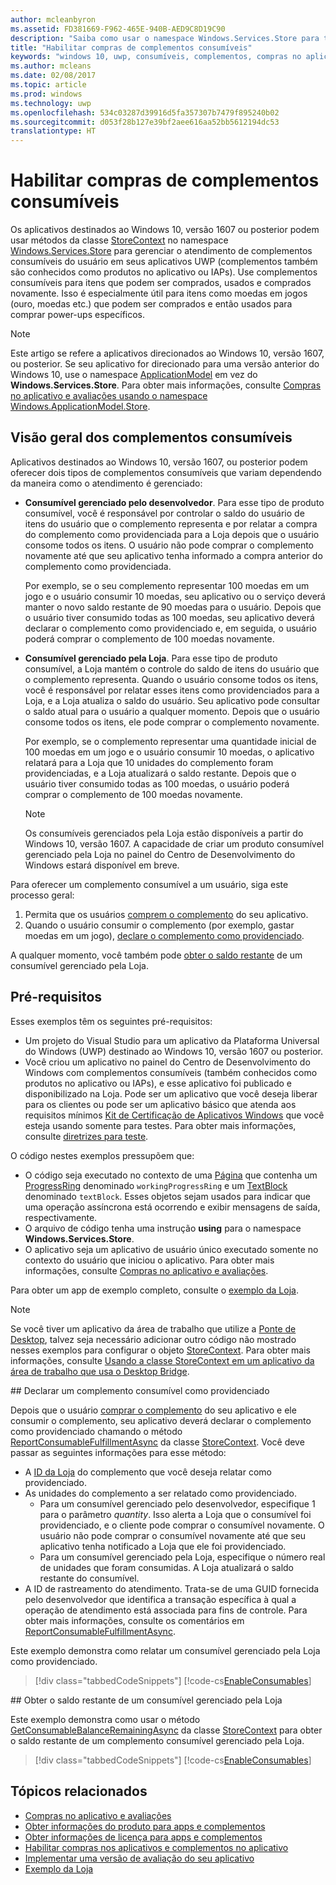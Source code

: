 ```yaml
---
author: mcleanbyron
ms.assetid: FD381669-F962-465E-940B-AED9C8D19C90
description: "Saiba como usar o namespace Windows.Services.Store para trabalhar com complementos consumíveis."
title: "Habilitar compras de complementos consumíveis"
keywords: "windows 10, uwp, consumíveis, complementos, compras no aplicativo, IAPs, Windows.Services.Store"
ms.author: mcleans
ms.date: 02/08/2017
ms.topic: article
ms.prod: windows
ms.technology: uwp
ms.openlocfilehash: 534c03287d39916d5fa357307b7479f895240b02
ms.sourcegitcommit: d053f28b127e39bf2aee616aa52bb5612194dc53
translationtype: HT
---
```

# <a name="enable-consumable-add-on-purchases"></a>Habilitar compras de complementos consumíveis

Os aplicativos destinados ao Windows 10, versão 1607 ou posterior podem usar métodos da classe [StoreContext](https://msdn.microsoft.com/library/windows/apps/windows.services.store.storecontext.aspx) no namespace [Windows.Services.Store](https://msdn.microsoft.com/library/windows/apps/windows.services.store.aspx) para gerenciar o atendimento de complementos consumíveis do usuário em seus aplicativos UWP (complementos também são conhecidos como produtos no aplicativo ou IAPs). Use complementos consumíveis para itens que podem ser comprados, usados e comprados novamente. Isso é especialmente útil para itens como moedas em jogos (ouro, moedas etc.) que podem ser comprados e então usados para comprar power-ups específicos.

> [!NOTE]
> Este artigo se refere a aplicativos direcionados ao Windows 10, versão 1607, ou posterior. Se seu aplicativo for direcionado para uma versão anterior do Windows 10, use o namespace [ApplicationModel](https://msdn.microsoft.com/library/windows/apps/windows.applicationmodel.store.aspx) em vez do **Windows.Services.Store**. Para obter mais informações, consulte [Compras no aplicativo e avaliações usando o namespace Windows.ApplicationModel.Store](in-app-purchases-and-trials-using-the-windows-applicationmodel-store-namespace.md).

## <a name="overview-of-consumable-add-ons"></a>Visão geral dos complementos consumíveis

Aplicativos destinados ao Windows 10, versão 1607, ou posterior podem oferecer dois tipos de complementos consumíveis que variam dependendo da maneira como o atendimento é gerenciado:

* **Consumível gerenciado pelo desenvolvedor**. Para esse tipo de produto consumível, você é responsável por controlar o saldo do usuário de itens do usuário que o complemento representa e por relatar a compra do complemento como providenciada para a Loja depois que o usuário consome todos os itens. O usuário não pode comprar o complemento novamente até que seu aplicativo tenha informado a compra anterior do complemento como providenciada.

  Por exemplo, se o seu complemento representar 100 moedas em um jogo e o usuário consumir 10 moedas, seu aplicativo ou o serviço deverá manter o novo saldo restante de 90 moedas para o usuário. Depois que o usuário tiver consumido todas as 100 moedas, seu aplicativo deverá declarar o complemento como providenciado e, em seguida, o usuário poderá comprar o complemento de 100 moedas novamente.

* **Consumível gerenciado pela Loja**. Para esse tipo de produto consumível, a Loja mantém o controle do saldo de itens do usuário que o complemento representa. Quando o usuário consome todos os itens, você é responsável por relatar esses itens como providenciados para a Loja, e a Loja atualiza o saldo do usuário. Seu aplicativo pode consultar o saldo atual para o usuário a qualquer momento. Depois que o usuário consome todos os itens, ele pode comprar o complemento novamente.

  Por exemplo, se o complemento representar uma quantidade inicial de 100 moedas em um jogo e o usuário consumir 10 moedas, o aplicativo relatará para a Loja que 10 unidades do complemento foram providenciadas, e a Loja atualizará o saldo restante. Depois que o usuário tiver consumido todas as 100 moedas, o usuário poderá comprar o complemento de 100 moedas novamente.

  > [!NOTE]
  > Os consumíveis gerenciados pela Loja estão disponíveis a partir do Windows 10, versão 1607. A capacidade de criar um produto consumível gerenciado pela Loja no painel do Centro de Desenvolvimento do Windows estará disponível em breve.

Para oferecer um complemento consumível a um usuário, siga este processo geral:

1. Permita que os usuários [comprem o complemento](enable-in-app-purchases-of-apps-and-add-ons.md) do seu aplicativo.
3. Quando o usuário consumir o complemento (por exemplo, gastar moedas em um jogo), [declare o complemento como providenciado](enable-consumable-add-on-purchases.md#report_fulfilled).

A qualquer momento, você também pode [obter o saldo restante](enable-consumable-add-on-purchases.md#get_balance) de um consumível gerenciado pela Loja.

## <a name="prerequisites"></a>Pré-requisitos

Esses exemplos têm os seguintes pré-requisitos:
* Um projeto do Visual Studio para um aplicativo da Plataforma Universal do Windows (UWP) destinado ao Windows 10, versão 1607 ou posterior.
* Você criou um aplicativo no painel do Centro de Desenvolvimento do Windows com complementos consumíveis (também conhecidos como produtos no aplicativo ou IAPs), e esse aplicativo foi publicado e disponibilizado na Loja. Pode ser um aplicativo que você deseja liberar para os clientes ou pode ser um aplicativo básico que atenda aos requisitos mínimos [Kit de Certificação de Aplicativos Windows](https://developer.microsoft.com/windows/develop/app-certification-kit) que você esteja usando somente para testes. Para obter mais informações, consulte [diretrizes para teste](in-app-purchases-and-trials.md#testing).

O código nestes exemplos pressupõem que:
* O código seja executado no contexto de uma [Página](https://msdn.microsoft.com/library/windows/apps/windows.ui.xaml.controls.page.aspx) que contenha um [ProgressRing](https://msdn.microsoft.com/library/windows/apps/windows.ui.xaml.controls.progressring.aspx) denominado ```workingProgressRing``` e um [TextBlock](https://msdn.microsoft.com/library/windows/apps/windows.ui.xaml.controls.textblock.aspx) denominado ```textBlock```. Esses objetos sejam usados para indicar que uma operação assíncrona está ocorrendo e exibir mensagens de saída, respectivamente.
* O arquivo de código tenha uma instrução **using** para o namespace **Windows.Services.Store**.
* O aplicativo seja um aplicativo de usuário único executado somente no contexto do usuário que iniciou o aplicativo. Para obter mais informações, consulte [Compras no aplicativo e avaliações](in-app-purchases-and-trials.md#api_intro).

Para obter um app de exemplo completo, consulte o [exemplo da Loja](https://github.com/Microsoft/Windows-universal-samples/tree/master/Samples/Store).

> [!NOTE]
> Se você tiver um aplicativo da área de trabalho que utilize a [Ponte de Desktop](https://developer.microsoft.com/windows/bridges/desktop), talvez seja necessário adicionar outro código não mostrado nesses exemplos para configurar o objeto [StoreContext](https://msdn.microsoft.com/library/windows/apps/windows.services.store.storecontext.aspx). Para obter mais informações, consulte [Usando a classe StoreContext em um aplicativo da área de trabalho que usa o Desktop Bridge](in-app-purchases-and-trials.md#desktop).

<span id="report_fulfilled" />
## <a name="report-a-consumable-add-on-as-fulfilled"></a>Declarar um complemento consumível como providenciado

Depois que o usuário [comprar o complemento](enable-in-app-purchases-of-apps-and-add-ons.md) do seu aplicativo e ele consumir o complemento, seu aplicativo deverá declarar o complemento como providenciado chamando o método [ReportConsumableFulfillmentAsync](https://msdn.microsoft.com/library/windows/apps/windows.services.store.storecontext.reportconsumablefulfillmentasync.aspx) da classe [StoreContext](https://msdn.microsoft.com/library/windows/apps/windows.services.store.storecontext.aspx). Você deve passar as seguintes informações para esse método:

* A [ID da Loja](in-app-purchases-and-trials.md#store_ids) do complemento que você deseja relatar como providenciado.
* As unidades do complemento a ser relatado como providenciado.
  * Para um consumível gerenciado pelo desenvolvedor, especifique 1 para o parâmetro *quantity*. Isso alerta a Loja que o consumível foi providenciado, e o cliente pode comprar o consumível novamente. O usuário não pode comprar o consumível novamente até que seu aplicativo tenha notificado a Loja que ele foi providenciado.
  * Para um consumível gerenciado pela Loja, especifique o número real de unidades que foram consumidas. A Loja atualizará o saldo restante do consumível.
* A ID de rastreamento do atendimento. Trata-se de uma GUID fornecida pelo desenvolvedor que identifica a transação específica à qual a operação de atendimento está associada para fins de controle. Para obter mais informações, consulte os comentários em [ReportConsumableFulfillmentAsync](https://msdn.microsoft.com/library/windows/apps/windows.services.store.storecontext.reportconsumablefulfillmentasync.aspx).

Este exemplo demonstra como relatar um consumível gerenciado pela Loja como providenciado.

> [!div class="tabbedCodeSnippets"]
[!code-cs[EnableConsumables](./code/InAppPurchasesAndLicenses_RS1/cs/ConsumeAddOnPage.xaml.cs#ConsumeAddOn)]

<span id="get_balance" />
## <a name="get-the-remaining-balance-for-a-store-managed-consumable"></a>Obter o saldo restante de um consumível gerenciado pela Loja

Este exemplo demonstra como usar o método [GetConsumableBalanceRemainingAsync](https://msdn.microsoft.com/library/windows/apps/windows.services.store.storecontext.getconsumablebalanceremainingasync.aspx) da classe [StoreContext](https://msdn.microsoft.com/library/windows/apps/windows.services.store.storecontext.aspx) para obter o saldo restante de um complemento consumível gerenciado pela Loja.

> [!div class="tabbedCodeSnippets"]
[!code-cs[EnableConsumables](./code/InAppPurchasesAndLicenses_RS1/cs/GetRemainingAddOnBalancePage.xaml.cs#GetRemainingAddOnBalance)]

## <a name="related-topics"></a>Tópicos relacionados

* [Compras no aplicativo e avaliações](in-app-purchases-and-trials.md)
* [Obter informações do produto para apps e complementos](get-product-info-for-apps-and-add-ons.md)
* [Obter informações de licença para apps e complementos](get-license-info-for-apps-and-add-ons.md)
* [Habilitar compras nos aplicativos e complementos no aplicativo](enable-in-app-purchases-of-apps-and-add-ons.md)
* [Implementar uma versão de avaliação do seu aplicativo](implement-a-trial-version-of-your-app.md)
* [Exemplo da Loja](https://github.com/Microsoft/Windows-universal-samples/tree/master/Samples/Store)
